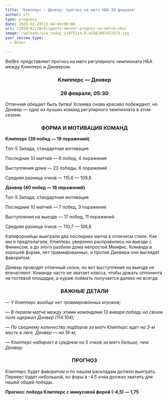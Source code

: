 ```yaml
---
title: 'Клипперс — Денвер: прогноз на матч НБА 29 февраля'
author: xfr
type: prognozy
date: 2020-02-28T13:44:49+00:00
url: /2020/02/28/klippers-denver-prognoz-na-match-nba/
image: /uploads/usa_today_11975214.0-e1582897472573.jpg
yasr_review_type:
  - Other

---
```

BetBro представляет прогноз на матч регулярного чемпионата НБА между Клипперс и Денвером.

<h3 style="text-align: center">
  <strong>Клипперс &#8212; Денвер</strong>
</h3>

<h3 style="text-align: center">
  <strong>29 февраля, 05:30</strong>
</h3>

Отличная обещает быть битва! Хозяева снова красиво побеждают, но Денвер &#8212; одна из лучших команд регулярного чемпионата в этом сезоне.

<h3 style="text-align: center">
  <strong>ФОРМА И МОТИВАЦИЯ КОМАНД</strong>
</h3>

**Клипперс (39 побед — 19 поражений)**

Топ-5 Запада, стандартная мотивация

Последние 10 матчей — 6 побед, 4 поражения

Выступления дома — 23 победы, 6 поражений

Средняя разница очков — 115,6 — 109,8

**Денвер (40 побед — 18 поражений)**

Топ-5 Запада, стандартная мотивация

Последние 10 матчей — 7 побед, 3 поражения

Выступления на выезде — 17 побед, 11 поражений

Средняя разница очков — 110,7 — 106,8

Калифорнийцы выиграли два последних матча в отличном стиле. Как мы и предполагали, Клипперс уверенно расправились на выезде с Финиксом, а до этого разбили дома непростой Мемфис. Команда в хорошей форме, нет травмированных, и против Денвера они выглядят фаворитом.

Денвер проводит отличный сезон, но вот выступления на выезде не впечатляют. Команде часто не хватает класса, чтобы дожать оппонента на гостевой площадке, а кураж поймать получается далеко не всегда.

<h3 style="text-align: center">
  <strong>ВАЖНЫЕ ДЕТАЛИ</strong>
</h3>

_&#8212; У Клипперс вообще нет травмированных игроков;_

_&#8212; В первом матче между этими командами 13 января победу на своем поле одержал Денвер (114:104);_

_&#8212; По среднему количеству подборов за матч Клипперс идет на 3-м месте в лиге, Денвер &#8212; на 19-м;_

_&#8212; Клипперс набирает в среднем на 5 очков за матч больше, чем Денвер;_

<h3 style="text-align: center">
  <strong>ПРОГНОЗ</strong>
</h3>

Клипперс будет фаворитом и по нашим раскладам должен выиграть. Перевес будет небольшой, но форы в -4.5 очка должно хватить для нашей общей победы.

**Прогноз: победа Клипперс с минусовой форой (-4,5) &#8212; 1,75**